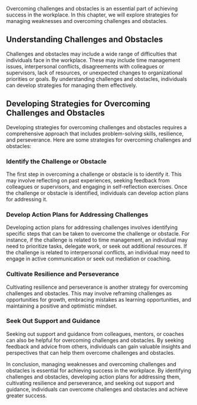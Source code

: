 
Overcoming challenges and obstacles is an essential part of achieving success in the workplace. In this chapter, we will explore strategies for managing weaknesses and overcoming challenges and obstacles.

Understanding Challenges and Obstacles
--------------------------------------

Challenges and obstacles may include a wide range of difficulties that individuals face in the workplace. These may include time management issues, interpersonal conflicts, disagreements with colleagues or supervisors, lack of resources, or unexpected changes to organizational priorities or goals. By understanding challenges and obstacles, individuals can develop strategies for managing them effectively.

Developing Strategies for Overcoming Challenges and Obstacles
-------------------------------------------------------------

Developing strategies for overcoming challenges and obstacles requires a comprehensive approach that includes problem-solving skills, resilience, and perseverance. Here are some strategies for overcoming challenges and obstacles:

### Identify the Challenge or Obstacle

The first step in overcoming a challenge or obstacle is to identify it. This may involve reflecting on past experiences, seeking feedback from colleagues or supervisors, and engaging in self-reflection exercises. Once the challenge or obstacle is identified, individuals can develop action plans for addressing it.

### Develop Action Plans for Addressing Challenges

Developing action plans for addressing challenges involves identifying specific steps that can be taken to overcome the challenge or obstacle. For instance, if the challenge is related to time management, an individual may need to prioritize tasks, delegate work, or seek out additional resources. If the challenge is related to interpersonal conflicts, an individual may need to engage in active communication or seek out mediation or coaching.

### Cultivate Resilience and Perseverance

Cultivating resilience and perseverance is another strategy for overcoming challenges and obstacles. This may involve reframing challenges as opportunities for growth, embracing mistakes as learning opportunities, and maintaining a positive and optimistic mindset.

### Seek Out Support and Guidance

Seeking out support and guidance from colleagues, mentors, or coaches can also be helpful for overcoming challenges and obstacles. By seeking feedback and advice from others, individuals can gain valuable insights and perspectives that can help them overcome challenges and obstacles.

In conclusion, managing weaknesses and overcoming challenges and obstacles is essential for achieving success in the workplace. By identifying challenges and obstacles, developing action plans for addressing them, cultivating resilience and perseverance, and seeking out support and guidance, individuals can overcome challenges and obstacles and achieve greater success.
